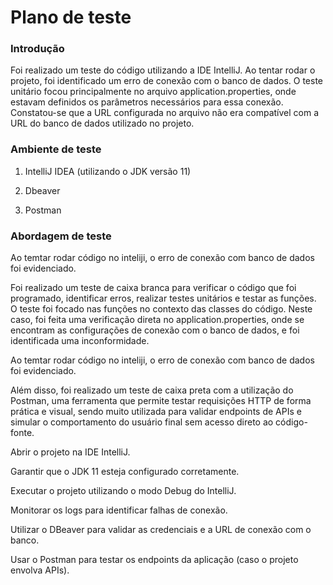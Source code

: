 # Plano de teste

### Introdução

Foi realizado um teste do código utilizando a IDE IntelliJ. Ao tentar rodar o projeto, foi identificado um erro de conexão com o banco de dados. O teste unitário focou principalmente no arquivo application.properties, onde estavam definidos os parâmetros necessários para essa conexão. Constatou-se que a URL configurada no arquivo não era compatível com a URL do banco de dados utilizado no projeto.

### Ambiente de teste

1. IntelliJ IDEA (utilizando o JDK versão 11)

2. Dbeaver

3. Postman

### Abordagem de teste

Ao temtar rodar código no inteliji, o erro de conexão com banco de dados foi evidenciado.



Foi realizado um teste de caixa branca para verificar o código que foi programado, identificar erros, realizar testes unitários e testar as funções. O teste foi focado nas funções no contexto das classes do código. Neste caso, foi feita uma verificação direta no application.properties, onde se encontram as configurações de conexão com o banco de dados, e foi identificada uma inconformidade.

Ao temtar rodar código no inteliji, o erro de conexão com banco de dados foi evidenciado.

Além disso, foi realizado um teste de caixa preta com a utilização do Postman, uma ferramenta que permite testar requisições HTTP de forma prática e visual, sendo muito utilizada para validar endpoints de APIs e simular o comportamento do usuário final sem acesso direto ao código-fonte.

Abrir o projeto na IDE IntelliJ.

Garantir que o JDK 11 esteja configurado corretamente.

Executar o projeto utilizando o modo Debug do IntelliJ.

Monitorar os logs para identificar falhas de conexão.

Utilizar o DBeaver para validar as credenciais e a URL de conexão com o banco.

Usar o Postman para testar os endpoints da aplicação (caso o projeto envolva APIs).

